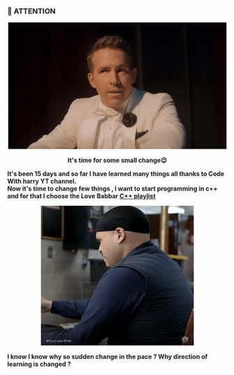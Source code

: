 ### 📢 **ATTENTION**

<p align="center">
<img alt ="twist gif" src="/media/gifs/Twist.gif">
</p>
<p align="center"> <b>It's time for some small change😉<b> </p>

It's been 15 days and so far I have learned many things all thanks to Code With harry YT channel.<br>
Now it's time to change few things , I want to start programming in c++ and for that I choose the Love Babbar [C++ playlist](https://www.youtube.com/playlist?list=PLDzeHZWIZsToJ9zSl4-5BfOBzAR0fm--f)
  
<p align="center">
<img alt ="What gif" src="/media/gifs/what2.gif" width="350" height="320">
</p>

I know I know why so sudden change in the pace ? Why direction of learning is changed ?<br>
